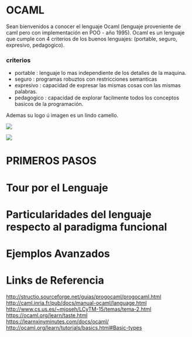 # OCAML

Sean bienvenidos a conocer el lenguaje Ocaml (lenguaje proveniente de caml pero con implementación en POO - año 1995).
Ocaml es un lenguaje que cumple con 4 criterios de los buenos lenguajes: (portable, seguro, expresivo, pedagogico).

### criterios
- portable : lenguaje lo mas independiente de los detalles de la maquina.
- seguro : programas robuztos con restricciones semanticas
- expresivo : capacidad de expresar las mismas cosas con las mismas palabras.
- pedagogico : capacidad de explorar facilmente todos los conceptos basicos de la programación.

Ademas su logo ú imagen es un lindo camello.

![](https://github.com/daandradec/Ocaml-Lenguajes/blob/master/Imagenes/camello.png)

![](https://github.com/daandradec/Ocaml-Lenguajes/blob/master/Imagenes/colour-logo.png)

# PRIMEROS PASOS 


# Tour por el Lenguaje


# Particularidades del lenguaje respecto al paradigma funcional

# Ejemplos Avanzados

# Links de Referencia
http://structio.sourceforge.net/guias/progocaml/progocaml.html
http://caml.inria.fr/pub/docs/manual-ocaml/language.html
http://www.cs.us.es/~mjoseh/LCyTM-15/temas/tema-2.html
https://ocaml.org/learn/taste.html
https://learnxinyminutes.com/docs/ocaml/
http://ocaml.org/learn/tutorials/basics.html#Basic-types